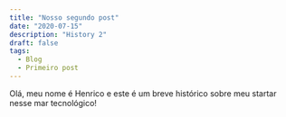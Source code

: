 ```yaml
---
title: "Nosso segundo post"
date: "2020-07-15"
description: "History 2"
draft: false
tags:
  - Blog
  - Primeiro post
---
```


Olá, meu nome é Henrico e este é um breve histórico sobre meu startar nesse mar tecnológico!

<!-- Frontmatter
title: Título do post;
date: Data do post;
description: Para a listagem e meta tags;
draft: Define se o post será ou não publicado
tags: Tags escolhidas para o post -->